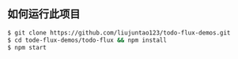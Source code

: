 ## 如何运行此项目
```bash
$ git clone https://github.com/liujuntao123/todo-flux-demos.git
$ cd tode-flux-demos/todo-flux && npm install
$ npm start
```
